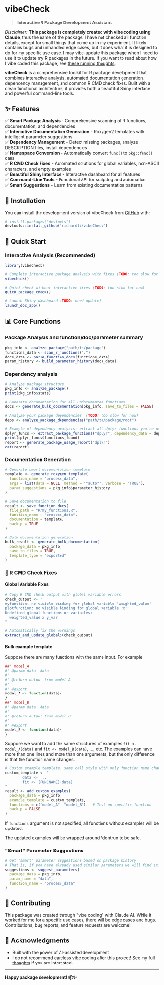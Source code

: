 # vibeCheck 

> **Interactive R Package Development Assistant**

_Disclaimer:_ **This package is completely created with vibe coding using Claude**, thus the name of the package. I have not checked all function details, except for small things that come up in my experiment. It likely contains bugs and unhandled edge cases, but it does what it is designed to do for my specific use case. I may vibe-update this package when I need to use it to update my R packages in the future. If you want to read about how I vibe coded this package, see [these running thoughts](vibe-coding-thoughts.md).

**vibeCheck** is a comprehensive toolkit for R package development that combines interactive analysis, automated documentation generation, dependency management, and common R CMD check fixes. Built with a clean functional architecture, it provides both a beautiful Shiny interface and powerful command-line tools.

## ✨ Features

✅ **Smart Package Analysis** - Comprehensive scanning of R functions, documentation, and dependencies  
✅ **Interactive Documentation Generation** - Roxygen2 templates with intelligent parameter suggestions  
✅ **Dependency Management** - Detect missing packages, analyze DESCRIPTION files, install dependencies  
✅ **Namespace Conversion** - Automatically convert `func()` to `pkg::func()` calls  
✅ **R CMD Check Fixes** - Automated solutions for global variables, non-ASCII characters, and empty examples  
✅ **Beautiful Shiny Interface** - Interactive dashboard for all features  
✅ **Command-Line Tools** - Functional API for scripting and automation  
✅ **Smart Suggestions** - Learn from existing documentation patterns  

## 🚀 Installation

You can install the development version of vibeCheck from [GitHub](https://github.com/) with:

```r
# install.packages("devtools")
devtools::install_github("richardli/vibeCheck")
```

## 🎯 Quick Start

### Interactive Analysis (Recommended)
```r
library(vibeCheck)

# Complete interactive package analysis with fixes (TODO: too slow for now)
vibecheck()

# Quick check without interactive fixes (TODO: too slow for now)
quick_package_check()

# Launch Shiny dashboard (TODO: need update)
launch_doc_app()
```

## 📊 Core Functions

### Package Analysis and function/doc/parameter summary

```r
pkg_info <- analyze_package("path/to/package")
functions_data <- scan_r_functions(".")
docs_data <- parse_function_docs(functions_data)
param_history <- build_parameter_history(docs_data) 
```

### Dependency analysis
```r
# Analyze package structure
pkg_info <- analyze_package()
print(pkg_info$stats)

# Generate documentation for all undocumented functions
docs <- generate_bulk_documentation(pkg_info, save_to_files = FALSE)

# Analyze your package dependencies  (TODO: too slow for now)
deps <- analyze_package_dependencies("path/to/package/root")

# Example of dependency analysis: extract all dplyr functions you're using
dplyr_funcs <- extract_package_functions("dplyr", dependency_data = deps)
print(dplyr_funcs$functions_found)
report <- generate_package_usage_report("dplyr")
cat(report)
```


### Documentation Generation
```r
# Generate smart documentation template
template <- generate_roxygen_template(
  function_name = "process_data",
  args = list(data = NULL, method = '"auto"', verbose = "TRUE"),
  param_suggestions = pkg_info$parameter_history
)

# Save documentation to file
result <- save_function_docs(
  file_path = "R/my_functions.R",
  function_name = "process_data", 
  documentation = template,
  backup = TRUE
)

# Bulk documentation generation
bulk_result <- generate_bulk_documentation(
  package_data = pkg_info,
  save_to_files = TRUE,
  template_type = "exported"
)
```



### 🔧 R CMD Check Fixes

#### Global Variable Fixes
```r
# Copy R CMD check output with global variable errors
check_output <- "
myfunction: no visible binding for global variable 'weighted_value'
plotfunction: no visible binding for global variable 'x'
Undefined global functions or variables:
  weighted_value x y_var
"

# Automatically fix the warnings
extract_and_update_globals(check_output)
```


#### Bulk example template
Suppose there are many functions with the same input. For example

```r
##' model_A
#' @param data  data 
#'
#' @return output from model A
#'
#' @export
model_A <- function(data){
}
##' model_B
#' @param data  data 
#'
#' @return output from model B
#'
#' @export
model_B <- function(data){
}
```

Suppose we want to add the same structures of examples `fit <- model_A(data)` and `fit <- model_B(data)`, ..., etc. The examples can have more than one lines and more than one arguments, but the only difference is that the function name changes.

```r 
# Custom example template: same call style with only function name changed
custom_template <- "
        data <- ...
        fit <- [FUNCNAME](data)
"
result <- add_custom_examples(
  package_data = pkg_info,
  example_template = custom_template,
  functions = c("model_A", "model_B"),  # Test on specific function
  backup = FALSE
)
```
If `functions` argument is not specified, all functions without examples will be updated.

The updated examples will be wrapped around \dontrun to be safe.

### "Smart" Parameter Suggestions

```r
# Get "smart" parameter suggestions based on package history
# That is, if you have already used similar parameters we will find it.
suggestions <- suggest_parameters(
  package_data = pkg_info,
  param_name = "data",
  function_name = "process_data"
)
```


## 🤝 Contributing

This package was created through "vibe coding" with Claude AI. While it worked for me for a specific use cases, there will be edge cases and bugs. Contributions, bug reports, and feature requests are welcome!

## 🙏 Acknowledgments

- Built with the power of AI-assisted development
- I do not recommend careless vibe coding after this project! See my full [thoughts](vibe-coding-thoughts.md) if you are interested.

---

**Happy package development! 📦✨**